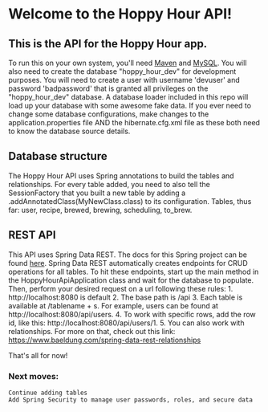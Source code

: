 # Welcome to the Hoppy Hour API!

## This is the API for the Hoppy Hour app.

To run this on your own system, you'll need [Maven](https://maven.apache.org/) and [MySQL](https://www.mysql.com/downloads/). You will also need to create the database "hoppy_hour_dev" for development purposes. You will need to create a user with username 'devuser' and password 'badpassword' that is granted all privileges on the "hoppy_hour_dev" database. A database loader included in this repo will load up your database with some awesome fake data. If you ever need to change some database configurations, make changes to the application.properties file AND the hibernate.cfg.xml file as these both need to know the database source details.

## Database structure
The Hoppy Hour API uses Spring annotations to build the tables and relationships. For every table added, you need to also tell the SessionFactory that you built a new table by adding a .addAnnotatedClass(MyNewClass.class) to its configuration.
Tables, thus far: user, recipe, brewed, brewing, scheduling, to_brew.

## REST API

This API uses Spring Data REST. The docs for this Spring project can be found [here](https://spring.io/projects/spring-data-rest). Spring Data REST automatically creates endpoints for CRUD operations for all tables. To hit these endpoints, start up the main method in the HoppyHourApiApplication class and wait for the database to populate. Then, perform your desired request on a url following these rules:
    1. http://localhost:8080 is default
    2. The base path is /api
    3. Each table is available at /tablename + s. For example, users can be found at http://localhost:8080/api/users.
    4. To work with specific rows, add the row id, like this: http://localhost:8080/api/users/1.
    5. You can also work with relationships. For more on that, check out this link: https://www.baeldung.com/spring-data-rest-relationships

That's all for now!

### Next moves:

    Continue adding tables
    Add Spring Security to manage user passwords, roles, and secure data